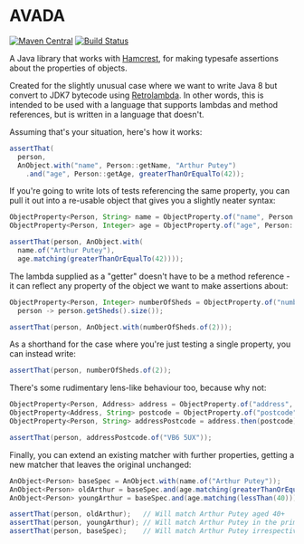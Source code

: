 # AVADA


[![Maven Central](https://img.shields.io/maven-central/v/com.codepoetics/avada.svg)](http://search.maven.org/#search%7Cga%7C1%7Cavada)
[![Build Status](https://travis-ci.org/poetix/avada.svg?branch=master)](https://travis-ci.org/poetix/avada)

A Java library that works with [Hamcrest](http://hamcrest.org/JavaHamcrest/), for making typesafe assertions about the properties of objects.

Created for the slightly unusual case where we want to write Java 8 but convert to JDK7 bytecode using [Retrolambda](https://github.com/orfjackal/retrolambda). In other words, this is intended to be used with a language that supports lambdas and method references, but is written in a language that doesn't.

Assuming that's your situation, here's how it works:

```java
assertThat(
  person,
  AnObject.with("name", Person::getName, "Arthur Putey")
    .and("age", Person::getAge, greaterThanOrEqualTo(42));
```

If you're going to write lots of tests referencing the same property, you can pull it out into a re-usable object that gives you a slightly neater syntax:

```java
ObjectProperty<Person, String> name = ObjectProperty.of("name", Person::getName);
ObjectProperty<Person, Integer> age = ObjectProperty.of("age", Person::getAge);

assertThat(person, AnObject.with(
  name.of("Arthur Putey"),
  age.matching(greaterThanOrEqualTo(42))));
```

The lambda supplied as a "getter" doesn't have to be a method reference - it can reflect any property of the object we want to make assertions about:

```java
ObjectProperty<Person, Integer> numberOfSheds = ObjectProperty.of("number of sheds",
  person -> person.getSheds().size());

assertThat(person, AnObject.with(numberOfSheds.of(2)));
```

As a shorthand for the case where you're just testing a single property, you can instead write:

```java
assertThat(person, numberOfSheds.of(2));
```

There's some rudimentary lens-like behaviour too, because why not:

```java
ObjectProperty<Person, Address> address = ObjectProperty.of("address", Person::getAddress);
ObjectProperty<Address, String> postcode = ObjectProperty.of("postcode", Address:getPostcode);
ObjectProperty<Person, String> addressPostcode = address.then(postcode);

assertThat(person, addressPostcode.of("VB6 5UX"));
```

Finally, you can extend an existing matcher with further properties, getting a new matcher that leaves the original unchanged:

```java
AnObject<Person> baseSpec = AnObject.with(name.of("Arthur Putey"));
AnObject<Person> oldArthur = baseSpec.and(age.matching(greaterThanOrEqualTo(40)));
AnObject<Person> youngArthur = baseSpec.and(age.matching(lessThan(40)));

assertThat(person, oldArthur);   // Will match Arthur Putey aged 40+
assertThat(person, youngArthur); // Will match Arthur Putey in the prime of youth
assertThat(person, baseSpec);    // Will match Arthur Putey irrespective of age
```